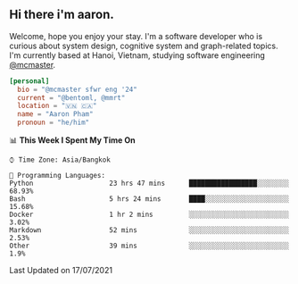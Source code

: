 <h2><b>Hi there i'm aaron. </b></h2>

Welcome, hope you enjoy your stay. I'm a software developer who is curious about system design, cognitive system and graph-related topics. I'm currently based at Hanoi, Vietnam, studying software engineering [@mcmaster](https://www.mcmaster.ca/).

```toml
[personal]
  bio = "@mcmaster sfwr eng '24"
  current = "@bentoml, @mmrt"
  location = "🇻🇳 🇨🇦"
  name = "Aaron Pham"
  pronoun = "he/him"
```
<!--<img src="https://github-readme-stats.vercel.app/api?username=aarnphm&show_icons=true&count_private=true&theme=dark" height="170"/>-->
<!--<img src="https://github-readme-stats.vercel.app/api/top-langs/?username=aarnphm&layout=compact&hide=css&theme=dark" height="170" />-->

<!--START_SECTION:waka-->
📊 **This Week I Spent My Time On** 

```text
⌚︎ Time Zone: Asia/Bangkok

💬 Programming Languages: 
Python                   23 hrs 47 mins      █████████████████░░░░░░░░   68.93% 
Bash                     5 hrs 24 mins       ████░░░░░░░░░░░░░░░░░░░░░   15.68% 
Docker                   1 hr 2 mins         ░░░░░░░░░░░░░░░░░░░░░░░░░   3.02% 
Markdown                 52 mins             ░░░░░░░░░░░░░░░░░░░░░░░░░   2.53% 
Other                    39 mins             ░░░░░░░░░░░░░░░░░░░░░░░░░   1.9%

```


 Last Updated on 17/07/2021
<!--END_SECTION:waka-->
